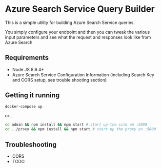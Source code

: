 # Azure Search Service Query Builder

This is a simple utility for building Azure Search Service queries.

You simply configure your endpoint and then you can tweak the various input parameters and see what the request and responses look like from Azure Search

## Requirements

* Node JS 8.9.4+
* Azure Search Service Configuration Information (including Search Key and CORS setup, see trouble shooting section)

## Getting it running

```bash
docker-compose up
```

or...

```bash
cd admin && npm install && npm start # start up the site on :3000
cd ../proxy && npm install && npm start # start up the proxy on :5000
```

## Troubleshooting

* CORS
* TODO
